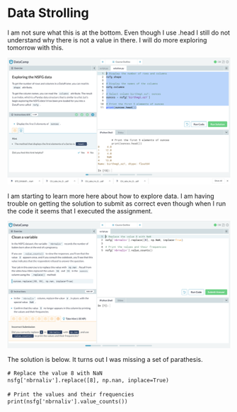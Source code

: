 # Data Strolling 

I am not sure what this is at the bottom.  Even though I use .head I still do not understand why there is not a value in there.  I will do more exploring tomorrow with this. 

![Exploring the NSFG data](https://github.com/rashadwest/rashadwest.github.io/blob/master/_posts/Screen%20Shot%202020-08-01%20at%2012.52.13%20AM.png)

I am starting to learn more here about how to explore data.  I am having trouble on getting the solution to submit as correct even though when I run the code it seems that I executed the assignment.

![Clean a variable](https://github.com/rashadwest/rashadwest.github.io/blob/master/_posts/Screen%20Shot%202020-08-01%20at%201.05.16%20PM.png)

The solution is below.  It turns out I was missing a set of parathesis. 
```
# Replace the value 8 with NaN
nsfg['nbrnaliv'].replace([8], np.nan, inplace=True)

# Print the values and their frequencies
print(nsfg['nbrnaliv'].value_counts())
```
